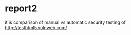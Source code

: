 # report2
it is comparison of manual vs automatic security testing of http://testhtml5.vulnweb.com/
